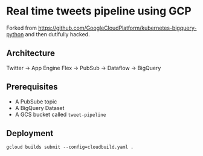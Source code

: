# Real time tweets pipeline using GCP
Forked from https://github.com/GoogleCloudPlatform/kubernetes-bigquery-python and then dutifully hacked.

## Architecture
Twitter -> App Engine Flex -> PubSub -> Dataflow -> BigQuery

## Prerequisites
 - A PubSube topic
 - A BigQuery Dataset
 - A GCS bucket called `tweet-pipeline`

## Deployment
`gcloud builds submit --config=cloudbuild.yaml .`